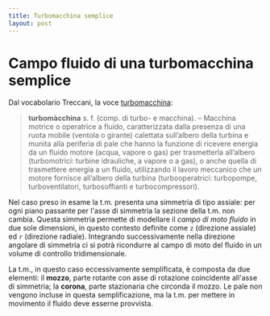 ```yaml
---
title: Turbomacchina semplice
layout: post
---
```


# Campo fluido di una turbomacchina semplice
Dal vocabolario Treccani, la voce [turbomacchina](http://www.treccani.it/vocabolario/turbomacchina/):

> **turbomàcchina** s. f. (comp. di turbo- e macchina). – Macchina motrice o operatrice a fluido, caratterizzata dalla presenza di una ruota mobile (ventola o girante) calettata sull’albero della turbina e munita alla periferia di pale che hanno la funzione di ricevere energia da un fluido motore (acqua, vapore o gas) per trasmetterla all’albero (turbomotrici: turbine idrauliche, a vapore o a gas), o anche quella di trasmettere energia a un fluido, utilizzando il lavoro meccanico che un motore fornisce all’albero della turbina (turbooperatrici: turbopompe, turboventilatori, turbosoffianti e turbocompressori).

Nel caso preso in esame la t.m. presenta una simmetria di tipo assiale: per ogni piano passante per l'asse di simmetria la sezione della t.m. non cambia. Questa simmetria permette di modellare il *campo di moto fluido* in due sole dimensioni, in questo contesto definite come `z` (direzione assiale) ed `r` (direzione radiale). Integrando successivamente nella direzione angolare di simmetria ci si potrà ricondurre al campo di moto del fluido in un volume di controllo tridimensionale.

La t.m., in questo caso eccessivamente semplificata, è composta da due elementi: il **mozzo**, parte rotante con asse di rotazione coincidente all'asse di simmetria; la **corona**, parte stazionaria che circonda il mozzo. Le pale non vengono incluse in questa semplificazione, ma la t.m. per mettere in movimento il fluido deve esserne provvista.
